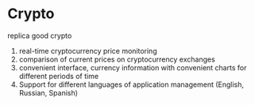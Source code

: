 # Crypto
replica good crypto

1. real-time cryptocurrency price monitoring
2. comparison of current prices on cryptocurrency exchanges
3. convenient interface, currency information with convenient charts for different periods of time
4. Support for different languages of application management (English, Russian, Spanish)
